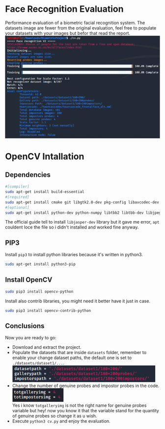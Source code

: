 # Face Recognition Evaluation
Performance evaluation of a biometric facial recognition system.
The datasets image are fewer from the original evaluation, feel free to populate your datasets with your images but befor that read the report.
![img](./Screen1.PNG)
# OpenCV Intallation
## Dependencies
```bash
#[compiler]
sudo apt-get install build-essential
#[required]
sudo apt-get install cmake git libgtk2.0-dev pkg-config libavcodec-dev libavformat-dev libswscale-dev
#[optional]
sudo apt-get install python-dev python-numpy libtbb2 libtbb-dev libjpeg-dev libpng-dev libtiff-dev libdc1394-22-dev
```
The official guide tell to install `libjasper-dev` library but it gave me error, `apt` couldent loce the file so i didn't installed and worked fine anyway.
## PIP3
Install `pip3` to install python libraries because it's written in python3.
``` bash
sudo apt-get install python3-pip
```
## Install OpenCV
``` bash
sudo pip3 install opencv-python
```
Install also contrib libraries, you might need it better have it just in case.
``` bash
sudo pip3 install opencv-contrib-python 
```
## Conclusions
Now you are ready to go:
- Download and extract the project.
- Populate the datasets that are inside `datasets` folder, remember to enable your change dataset paths, the default one is set to `./datasets/dataset1/...`.<br/>
![Default dataset](./DefaultDataset.PNG)
- Change the number of genuine probes and impostor probes in the code.<br/>
![Probes number](./ProbesNumber.PNG)<br/>
Yes i know `totgalleryimg` is not the right name for genuine probes variable but hey! now you know it that the variable stand for the quantity of genuine probes so change it as u wish.
- Execute `python3 cv.py` and enjoy the evaluation.
